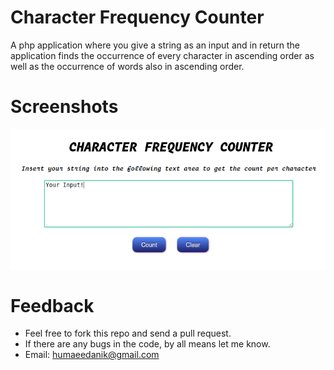 Character Frequency Counter
========================
A php application where you give a string as an input and in return the application finds the occurrence of every character in ascending order as well as the occurrence of words also in ascending order.

Screenshots
========================
<p align="center"><img src="screenshots/Screenshot1.png" align="center"></p>

Feedback
========================
* Feel free to fork this repo and send a pull request.
* If there are any bugs in the code, by all means let me know.
* Email: humaeedanik@gmail.com
